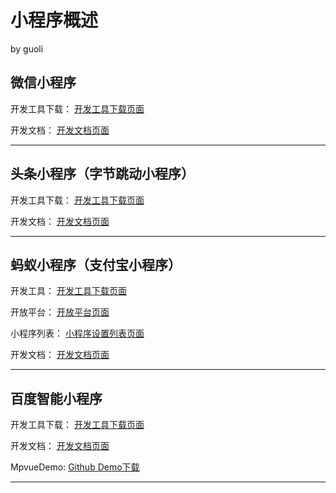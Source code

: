 # 小程序概述 
by guoli


## 微信小程序

开发工具下载：
[开发工具下载页面](https://developers.weixin.qq.com/miniprogram/dev/devtools/download.html)

开发文档：
[开发文档页面](https://developers.weixin.qq.com/miniprogram/dev/)


***
  
  
  
  
  
    


## 头条小程序（字节跳动小程序）

开发工具下载：
[开发工具下载页面](https://developer.toutiao.com/docs/devtool/versionUpdate.html)

开发文档：
[开发文档页面](http://developer.toutiao.com/docs/framework/)


***

  
  
  
  
  
    

## 蚂蚁小程序（支付宝小程序）

开发工具：
[开发工具下载页面](https://docs.alipay.com/mini/ide/download)

开放平台：
[开放平台页面](https://open.alipay.com/channel/miniIndex.htm)

小程序列表：
[小程序设置列表页面](https://openhome.alipay.com/mini/dev/list)

开发文档：
[开发文档页面](https://docs.alipay.com/mini/developer/getting-started)


***
  
  
  
  
  
    

## 百度智能小程序

开发工具下载：
[开发工具下载页面](https://smartprogram.baidu.com/docs/introduction/tool/)

开发文档：
[开发文档页面](https://smartprogram.baidu.com/docs/develop/fuctionlist/list/)

MpvueDemo:
[Github Demo下载](https://github.com/zhengjiaqi/mpvue-demo-swan)


***
  
  
  
  
  
    
